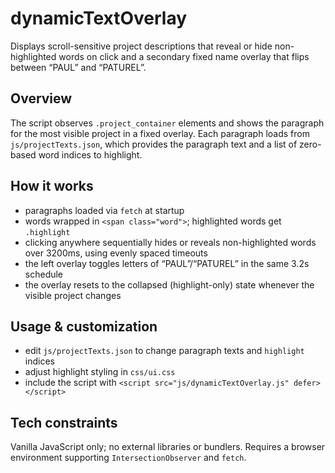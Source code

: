 # dynamicTextOverlay

Displays scroll-sensitive project descriptions that reveal or hide non-highlighted words on click and a secondary fixed name overlay that flips between “PAUL” and “PATUREL”.

## Overview
The script observes `.project_container` elements and shows the paragraph for the most visible project in a fixed overlay. Each paragraph loads from `js/projectTexts.json`, which provides the paragraph text and a list of zero-based word indices to highlight.

## How it works
- paragraphs loaded via `fetch` at startup
- words wrapped in `<span class="word">`; highlighted words get `.highlight`
- clicking anywhere sequentially hides or reveals non-highlighted words over 3200ms, using evenly spaced timeouts
- the left overlay toggles letters of “PAUL”/“PATUREL” in the same 3.2s schedule
- the overlay resets to the collapsed (highlight-only) state whenever the visible project changes

## Usage & customization
- edit `js/projectTexts.json` to change paragraph texts and `highlight` indices
- adjust highlight styling in `css/ui.css`
- include the script with `<script src="js/dynamicTextOverlay.js" defer></script>`

## Tech constraints
Vanilla JavaScript only; no external libraries or bundlers. Requires a browser environment supporting `IntersectionObserver` and `fetch`.
